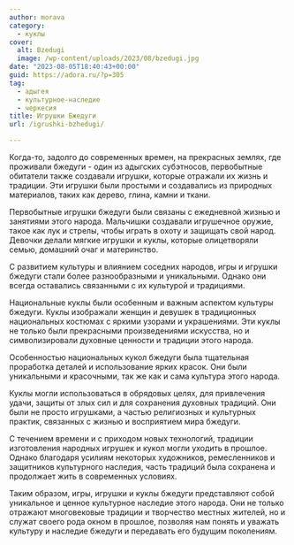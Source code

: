 ```yaml
---
author: morava
category:
  - куклы
cover:
  alt: Bzedugi
  image: /wp-content/uploads/2023/08/bzedugi.jpg
date: "2023-08-05T18:40:43+00:00"
guid: https://adora.ru/?p=305
tag:
  - адыгея
  - культурное-наследие
  - черкесия
title: Игрушки Бжедуги
url: /igrushki-bzhedugi/

---
```

Когда\-то, задолго до современных времен, на прекрасных землях, где проживали бжедуги \- один из адыгских субэтносов, первобытные обитатели также создавали игрушки, которые отражали их жизнь и традиции. Эти игрушки были простыми и создавались из природных материалов, таких как дерево, глина, камни и ткани.

Первобытные игрушки бжедуги были связаны с ежедневной жизнью и занятиями этого народа. Мальчишки создавали игрушечное оружие, такое как лук и стрелы, чтобы играть в охоту и защищать свой народ. Девочки делали мягкие игрушки и куклы, которые олицетворяли семью, домашний очаг и материнство.

С развитием культуры и влиянием соседних народов, игры и игрушки бжедуги стали более разнообразными и уникальными. Однако они всегда оставались связанными с их культурой и традициями.

Национальные куклы были особенным и важным аспектом культуры бжедуги. Куклы изображали женщин и девушек в традиционных национальных костюмах с яркими узорами и украшениями. Эти куклы не только были прекрасными произведениями искусства, но и символизировали духовные ценности и традиции этого народа.

Особенностью национальных кукол бжедуги была тщательная проработка деталей и использование ярких красок. Они были уникальными и красочными, так же как и сама культура этого народа.

Куклы могли использоваться в обрядовых целях, для привлечения удачи, защиты от злых сил и для сохранения духовных традиций. Они были не просто игрушками, а частью религиозных и культурных практик, связанных с жизнью и восприятием мира бжедуги.

С течением времени и с приходом новых технологий, традиции изготовления народных игрушек и кукол могли уходить в прошлое. Однако благодаря усилиям некоторых художников, ремесленников и защитников культурного наследия, часть традиций была сохранена и продолжает жить в современных условиях.

Таким образом, игры, игрушки и куклы бжедуги представляют собой уникальное и ценное культурное наследие этого народа. Они не только отражают многовековые традиции и творчество местных жителей, но и служат своего рода окном в прошлое, позволяя нам понять и уважать культуру и наследие бжедуги и передавать его будущим поколениям.
